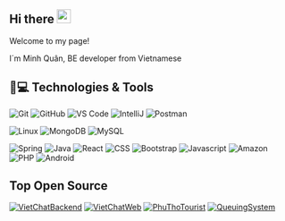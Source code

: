## Hi there <img src="https://media.giphy.com/media/hvRJCLFzcasrR4ia7z/giphy.gif" width="25px"></a>
Welcome to my page!

I´m Minh Quân, BE developer from Vietnamese 

## 🚀💻 Technologies & Tools

![Git](https://img.shields.io/badge/-Git-black?style=flat-square&logo=git)
![GitHub](https://img.shields.io/badge/-GitHub-181717?style=flat-square&logo=github)
![VS Code](https://img.shields.io/badge/-VS%20Code-007ACC?style=flat-square&logo=visual-studio-code)
![IntelliJ](https://img.shields.io/badge/-IntelliJ%20IDEA-black?style=flat-square&logo=jetbrains)
![Postman](https://img.shields.io/badge/Postman-black?style=flat-square&logo=postman)

![Linux](https://img.shields.io/badge/Linux-black?style=flat-square&logo=linux)
![MongoDB](https://img.shields.io/badge/MongoDB-4EA94B?style=flat-square&logo=mongodb&logoColor=white)
![MySQL](https://img.shields.io/badge/-MySQL-black?style=flat-square&logo=mysql)

![Spring](https://img.shields.io/badge/Spring-6DB33F?style=flat-square&logo=spring&logoColor=white)
![Java](https://img.shields.io/badge/Java-ED8B00?style=flat-square&logo=openjdk&logoColor=white)
![React](https://img.shields.io/badge/React-20232A?style=flat-square&logo=react&logoColor=61DAFB)
![CSS](https://img.shields.io/badge/CSS-239120?&style=flat-square&logo=css3&logoColor=white)
![Bootstrap](https://img.shields.io/badge/Bootstrap-563D7C?style=flat-square&logo=bootstrap&logoColor=white)
![Javascript](https://img.shields.io/badge/JavaScript-F7DF1E?style=flat-square&logo=javascript&logoColor=black)
![Amazon](https://img.shields.io/badge/Amazon_AWS-232F3E?style=flat-square&logo=amazon-aws&logoColor=white)
![PHP](https://img.shields.io/badge/PHP-777BB4?style=flat-square&logo=php&logoColor=white)
![Android](https://img.shields.io/badge/Android-05150C?style=flat-square&logo=android)

## Top Open Source
[![VietChatBackend](https://github-readme-stats.vercel.app/api/pin/?username=Minhquanzz1002&repo=viet-chat-backend-v2&border_color=7F3FBF&bg_color=0D1117&title_color=C9D1D9&text_color=8B949E&icon_color=7F3FBF)](https://github.com/Minhquanzz1002/viet-chat-backend-v2)
[![VietChatWeb](https://github-readme-stats.vercel.app/api/pin/?username=Minhquanzz1002&repo=viet-chat-web&border_color=7F3FBF&bg_color=0D1117&title_color=C9D1D9&text_color=8B949E&icon_color=7F3FBF)](https://github.com/Minhquanzz1002/viet-chat-web)
[![PhuThoTourist](https://github-readme-stats.vercel.app/api/pin/?username=Minhquanzz1002&repo=phu-tho-tourist&border_color=7F3FBF&bg_color=0D1117&title_color=C9D1D9&text_color=8B949E&icon_color=7F3FBF)](https://github.com/Minhquanzz1002/phu-tho-tourist)
[![QueuingSystem](https://github-readme-stats.vercel.app/api/pin/?username=Minhquanzz1002&repo=queuing-system&border_color=7F3FBF&bg_color=0D1117&title_color=C9D1D9&text_color=8B949E&icon_color=7F3FBF)](https://github.com/Minhquanzz1002/queuing-system)